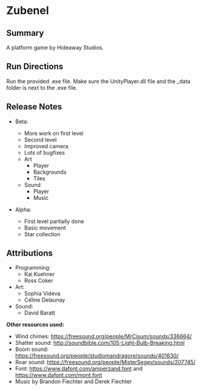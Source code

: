 # Zubenel #

## Summary ##

A platform game by Hideaway Studios.

## Run Directions ##

Run the provided .exe file. Make sure the UnityPlayer.dll file and the _data folder is next to the .exe file.

## Release Notes ##

- Beta:
  - More work on first level
  - Second level
  - Improved camera
  - Lots of bugfixes
  - Art
    - Player
    - Backgrounds
    - Tiles
  - Sound
    - Player
    - Music

- Alpha:
  - First level partially done
  - Basic movement
  - Star collection

## Attributions ##

- Programming:
  - Kai Kuehner
  - Ross Coker
- Art:
  - Sophia Videva
  - Céline Delaunay
- Sound:
  - David Baratt

**Other resources used:**

- Wind chimes: https://freesound.org/people/MrCisum/sounds/336664/
- Shatter sound: http://soundbible.com/105-Light-Bulb-Breaking.html
- Boom sound: https://freesound.org/people/studiomandragore/sounds/401630/
- Roar sound: https://freesound.org/people/MisterSegev/sounds/207745/
- Font: https://www.dafont.com/amperzand.font and https://www.dafont.com/mont.font
- Music by Brandon Fiechter and Derek Fiechter
